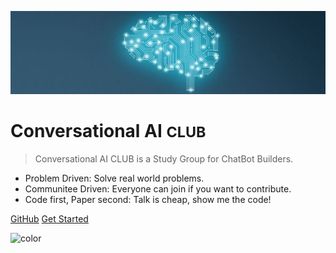 ![conversational ai](_media/logo.jpg)

# Conversational AI <small>CLUB</small>

> Conversational AI CLUB is a Study Group for ChatBot Builders.

* Problem Driven: Solve real world problems.
* Communitee Driven: Everyone can join if you want to contribute.
* Code first, Paper second: Talk is cheap, show me the code!

[GitHub](https://github.com/BUPT/conversational-ai-club/)
[Get Started](#intro)

<!-- background color -->
![color](#f0f0f0)